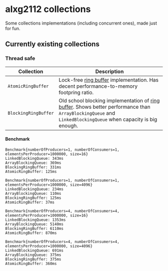 # alxg2112 collections
Some collections implementations (including concurrent ones), made just for fun.

## Currently existing collections

### Thread safe
| Collection | Description |
| ------ | ------ |
| `AtomicRingBuffer` | Lock-free [ring buffer] implementation. Has decent performance-to-memory footpring ratio.|
| `BlockingRingBuffer` | Old school blocking implementation of [ring buffer]. Shows better performance than `ArrayBlockingQueue` and `LinkedBlockingQueue` when capacity is big enough. |
#### Benchmark
```
Benchmark{numberOfProducers=1, numberOfConsumers=1, elementsPerProducer=1000000, size=16}
LinkedBlockingQueue: 343ms
ArrayBlockingQueue: 369ms
BlockingRingBuffer: 331ms
AtomicRingBuffer: 125ms

Benchmark{numberOfProducers=1, numberOfConsumers=1, elementsPerProducer=1000000, size=4096}
LinkedBlockingQueue: 234ms
ArrayBlockingQueue: 110ms
BlockingRingBuffer: 125ms
AtomicRingBuffer: 37ms

Benchmark{numberOfProducers=4, numberOfConsumers=4, elementsPerProducer=1000000, size=16}
LinkedBlockingQueue: 1353ms
ArrayBlockingQueue: 5140ms
BlockingRingBuffer: 6110ms
AtomicRingBuffer: 870ms

Benchmark{numberOfProducers=4, numberOfConsumers=4, elementsPerProducer=1000000, size=4096}
LinkedBlockingQueue: 691ms
ArrayBlockingQueue: 375ms
BlockingRingBuffer: 375ms
AtomicRingBuffer: 360ms
```
   [ring buffer]: <https://en.wikipedia.org/wiki/Circular_buffer>
